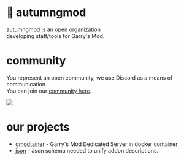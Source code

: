 # 🍂 autumngmod
autumngmod is an open organization\
developing staff/tools for Garry's Mod.
# community
You represent an open community, we use Discord as a means of communication.\
You can join our [community here](https://discord.gg/HspPfVkHGh).

<a href="https://discord.gg/HspPfVkHGh">
  <img src="https://discordapp.com/api/guilds/1161025351099625625/widget.png?style=shield">
</a>

# our projects
- [gmodtainer](https://github.com/autumngmod/gmodtainer) - Garry's Mod Dedicated Server in docker container
- [json](https://github.com/autumngmod/json) - Json schema needed to unify addon descriptions.
